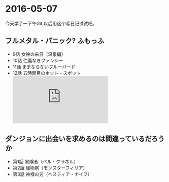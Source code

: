 # 2016-05-07 #
今天学了一下午Git,以后用这个写日记试试吧。
## フルメタル・パニック? ふもっふ ##
- 9話	女神の来日（温泉編）
- 10話	仁義なきファンシー
- 11話	ままならないブルーバード
- 12話	五時間目のホット・スポット
![](http://www.pixiv.net/member_illust.php?mode=medium&illust_id=56736348)
## ダンジョンに出会いを求めるのは間違っているだろうか  ##
- 第1話	冒険者（ベル・クラネル）
- 第2話	怪物祭（モンスターフィリア）
- 第3話	神様の刃（ヘスティア・ナイフ）